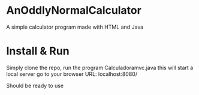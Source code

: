 # AnOddlyNormalCalculator

A simple calculator program made with HTML and Java


# Install & Run

Simply clone the repo, run the program Calculadoramvc.java this will start a local server
go to your browser URL: localhost:8080/

Should be ready to use
